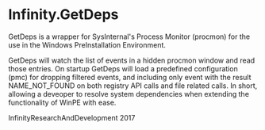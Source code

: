 # Infinity.GetDeps

GetDeps is a wrapper for SysInternal's Process Monitor (procmon) for the use in the Windows PreInstallation Environment.

GetDeps will watch the list of events in a hidden procmon window and read those entries. On startup GetDeps will load a predefined configuration (pmc) for dropping filtered events, and including only event with the result NAME_NOT_FOUND on both registry API calls and file related calls. In short, allowing a deveoper to resolve system dependencies when extending the functionality of WinPE with ease.

InfinityResearchAndDevelopment 2017
